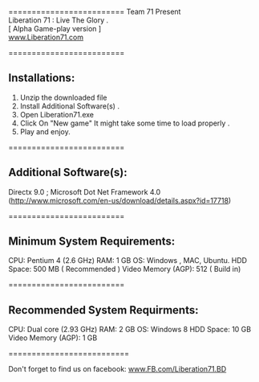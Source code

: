 =========================
Team 71 Present  
Liberation 71 : Live The Glory .  
[ Alpha Game-play version ]  
www.Liberation71.com

=========================

Installations:
--------------

1. Unzip the downloaded file
2. Install Additional Software(s) .
3. Open Liberation71.exe
4. Click On "New game" It might take some time to load properly .
5. Play and enjoy.

=========================

Additional Software(s):
-----------------------

Directx 9.0 ; Microsoft Dot Net Framework 4.0 (http://www.microsoft.com/en-us/download/details.aspx?id=17718)

=========================

Minimum System Requirements:
----------------------------
 
CPU: Pentium 4 (2.6 GHz)
RAM: 1 GB 
OS:  Windows , MAC, Ubuntu.
HDD Space: 500 MB ( Recommended )
Video Memory (AGP): 512 ( Build in)

=========================

Recommended System Requirments:
-------------------------------

CPU: Dual core (2.93 GHz)
RAM: 2 GB 
OS: Windows 8
HDD Space: 10 GB
Video Memory (AGP): 1 GB

==========================

Don't forget to find us on facebook:
 www.FB.com/Liberation71.BD






